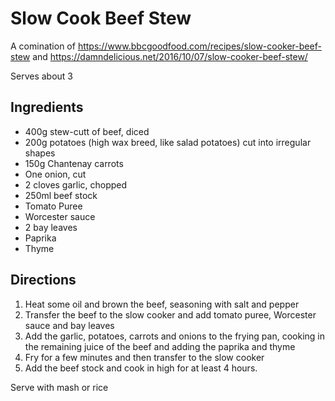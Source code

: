 # Slow Cook Beef Stew
A comination of https://www.bbcgoodfood.com/recipes/slow-cooker-beef-stew and https://damndelicious.net/2016/10/07/slow-cooker-beef-stew/

Serves about 3

## Ingredients
- 400g stew-cutt of beef, diced
- 200g potatoes (high wax breed, like salad potatoes) cut into irregular shapes
- 150g Chantenay carrots
- One onion, cut
- 2 cloves garlic, chopped
- 250ml beef stock
- Tomato Puree
- Worcester sauce
- 2 bay leaves
- Paprika
- Thyme

## Directions
1. Heat some oil and brown the beef, seasoning with salt and pepper
2. Transfer the beef to the slow cooker and add tomato puree, Worcester sauce and bay leaves
3. Add the garlic, potatoes, carrots and onions to the frying pan, cooking in the remaining juice of the beef and adding the paprika and thyme
3. Fry for a few minutes and then transfer to the slow cooker
4. Add the beef stock and cook in high for at least 4 hours.

Serve with mash or rice
